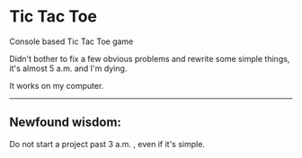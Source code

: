 # Tic Tac Toe
Console based Tic Tac Toe game

Didn't bother to fix a few obvious problems and rewrite some simple things, it's almost 5 a.m. and I'm dying.

It works on my computer.

---------------

## Newfound wisdom:

Do not start a project past 3 a.m. , even if it's simple.
